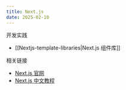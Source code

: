 ```yaml
---
title: Next.js
date: 2025-02-10
---
```

开发实践

- [[Nextjs-template-libraries|Next.js 组件库]]

相关链接

- [Next.js 官网](https://nextjs.org/)
- [Next.js 中文教程](https://www.nextjs.cn/)